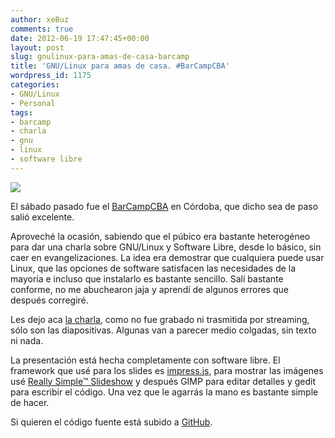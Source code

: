 ```yaml
---
author: xeBuz
comments: true
date: 2012-06-19 17:47:45+00:00
layout: post
slug: gnulinux-para-amas-de-casa-barcamp
title: 'GNU/Linux para amas de casa. #BarCampCBA'
wordpress_id: 1175
categories:
- GNU/Linux
- Personal
tags:
- barcamp
- charla
- gnu
- linux
- software libre
---
```


[![](http://blog.jesusroldan.com/wp-content/uploads/2012/06/gnu_linux.png)](http://blog.jesusroldan.com/wp-content/uploads/2012/06/gnu_linux.png)




El sábado pasado fue el [BarCampCBA](http://barcampcordoba.org/) en Córdoba, que dicho sea de paso salió excelente.  

Aproveché la ocasión, sabiendo que el púbico era bastante heterogéneo para dar una charla sobre GNU/Linux y Software Libre, desde lo básico, sin caer en evangelizaciones. La idea era demostrar que cualquiera puede usar Linux, que las opciones de software satisfacen las necesidades de la mayoría e incluso que instalarlo es bastante sencillo. Salí bastante conforme, no me abuchearon jaja y aprendí de algunos errores que después corregiré. 




Les dejo aca [la charla](http://jesusroldan.com/Charlas/linux.html), como no fue grabado ni trasmitida por streaming, sólo son las diapositivas. Algunas van a parecer medio colgadas, sin texto ni nada.





La presentación está hecha completamente con software libre. El framework que usé para los slides es [impress.js](http://bartaz.github.com/impress.js), para mostrar las imágenes usé [Really Simple™ Slideshow](http://reallysimpleworks.com/slideshow/) y después GIMP para editar detalles y gedit para escribir el código. Una vez que le agarrás la mano es bastante simple de hacer.  

Si quieren el código fuente está subido a [GitHub](https://github.com/xeBuz/Charlas).



